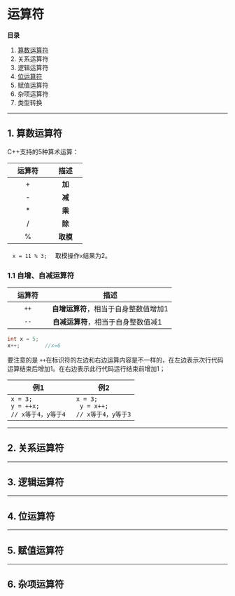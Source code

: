 # 运算符

**目录**
1. [算数运算符](#ari)
2. 关系运算符
3. 逻辑运算符
4. [位运算符](#bitope)
5. 赋值运算符
6. 杂项运算符
7. 类型转换

----------------

<a id="ari"></a>
## 1. 算数运算符
C++支持的5种算术运算：

|<img width="15"/>运算符<img width="15"/>|<img width="15"/>描述<img width="15"/>|  
|:-----:|  :----: |
| +     | **加** |
| -     | **减** |
| *     | **乘**  |
| /     |**除**  |
| %     | **取模**|


&nbsp;&nbsp;&nbsp;`x = 11 % 3; ` &nbsp;&nbsp;取模操作`x`结果为2。

### 1.1 自增、自减运算符
|<img width="15"/>运算符<img width="15"/>|<img width="15"/>描述<img width="15"/>|  
|:-----:|  :----: |
| `++`     | **自增运算符**，相当于自身整数值增加1 |
| `--`     | **自减运算符**，相当于自身整数值减1 &nbsp;&nbsp;|

```C++
int x = 5;
x++;        //x=6

``` 
要注意的是 `++`在标识符的左边和右边运算内容是不一样的，在左边表示次行代码运算结束后增加1。在右边表示此行代码运行结束前增加1；

|<img width="50"/>例1<img width="15"/>|<img width="50"/>例2<img width="15"/>|  
|:-----|  :---- |
| `x = 3;` <br> `y = ++x;` <br> `// x等于4，y等于4 `  |`x = 3;` <br>` y = x++;` <br>`// x等于4，y等于3`  |


----------------
<a id=""></a>
## 2. 关系运算符


----------------
<a id=""></a>
## 3. 逻辑运算符


-------------

<a id="bitope"></a>
## 4. 位运算符


----------------
<a id=""></a>
## 5. 赋值运算符


----------------
<a id=""></a>
## 6. 杂项运算符
